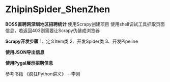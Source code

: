 # ZhipinSpider_ShenZhen
**BOSS直聘网深圳地区招聘统计**
使用Scrapy创建项目
使用shell调试工具抓取页面信息，若返回403则需要让Scrapy伪装成浏览器

**Scrapy开发步骤**
1、定义Item类
2、开发Spider类
3、开发Pipeline

**使用JSON导出信息**

**使用Pygal展示招聘信息**

参考书籍 《疯狂Python讲义》 --李刚
